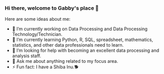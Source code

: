 ### Hi there, welcome to Gabby's place 👋


Here are some ideas about me:

- 🔭 I’m currently working on Data Processing and Data Processing Technology/Technician.
- 🌱 I’m currently learning Python, R, SQL, spreadsheet, mathematics, statistics, and other data professionals need to learn.
- 🤔 I’m looking for help with becoming an excellent data processing and analysis staff.
- 💬 Ask me about anything related to my focus area.
- ⚡ Fun fact: I have a Shiba Inu.🐕

